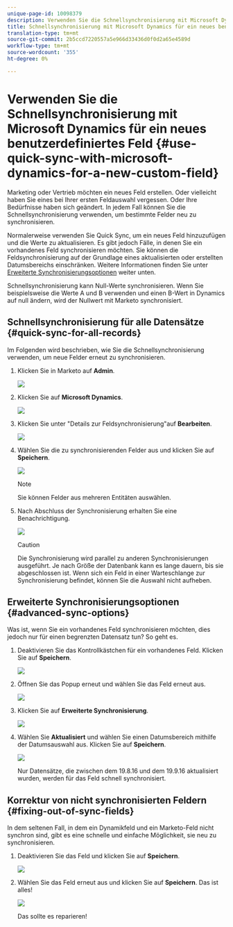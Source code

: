 ```yaml
---
unique-page-id: 10098379
description: Verwenden Sie die Schnellsynchronisierung mit Microsoft Dynamics für ein neues benutzerdefiniertes Feld - Marketing Docs - Produktdokumentation
title: Schnellsynchronisierung mit Microsoft Dynamics für ein neues benutzerdefiniertes Feld verwenden
translation-type: tm+mt
source-git-commit: 2b5ccd7220557a5e966d33436d0f0d2a65e4589d
workflow-type: tm+mt
source-wordcount: '355'
ht-degree: 0%

---
```



# Verwenden Sie die Schnellsynchronisierung mit Microsoft Dynamics für ein neues benutzerdefiniertes Feld {#use-quick-sync-with-microsoft-dynamics-for-a-new-custom-field}

Marketing oder Vertrieb möchten ein neues Feld erstellen. Oder vielleicht haben Sie eines bei Ihrer ersten Feldauswahl vergessen. Oder Ihre Bedürfnisse haben sich geändert. In jedem Fall können Sie die Schnellsynchronisierung verwenden, um bestimmte Felder neu zu synchronisieren.

Normalerweise verwenden Sie Quick Sync, um ein neues Feld hinzuzufügen und die Werte zu aktualisieren. Es gibt jedoch Fälle, in denen Sie ein vorhandenes Feld synchronisieren möchten. Sie können die Feldsynchronisierung auf der Grundlage eines aktualisierten oder erstellten Datumsbereichs einschränken. Weitere Informationen finden Sie unter [Erweiterte Synchronisierungsoptionen](#Advanced_Sync_Options) weiter unten.

Schnellsynchronisierung kann Null-Werte synchronisieren. Wenn Sie beispielsweise die Werte A und B verwenden und einen B-Wert in Dynamics auf null ändern, wird der Nullwert mit Marketo synchronisiert.

## Schnellsynchronisierung für alle Datensätze {#quick-sync-for-all-records}

Im Folgenden wird beschrieben, wie Sie die Schnellsynchronisierung verwenden, um neue Felder erneut zu synchronisieren.

1. Klicken Sie in Marketo auf **Admin**.

   ![](assets/image2016-8-19-11-3a14-3a5.png)

1. Klicken Sie auf **Microsoft Dynamics**.

   ![](assets/image2016-8-19-11-3a15-3a8.png)

1. Klicken Sie unter &quot;Details zur Feldsynchronisierung&quot;auf **Bearbeiten**.

   ![](assets/image2016-8-19-11-3a16-3a22.png)

1. Wählen Sie die zu synchronisierenden Felder aus und klicken Sie auf **Speichern**.

   ![](assets/image2016-8-25-15-3a26-3a11.png)

   >[!NOTE]
   >
   >Sie können Felder aus mehreren Entitäten auswählen.

1. Nach Abschluss der Synchronisierung erhalten Sie eine Benachrichtigung.

   ![](assets/field-sync-update-notification.png)

   >[!CAUTION]
   >
   >Die Synchronisierung wird parallel zu anderen Synchronisierungen ausgeführt. Je nach Größe der Datenbank kann es lange dauern, bis sie abgeschlossen ist. Wenn sich ein Feld in einer Warteschlange zur Synchronisierung befindet, können Sie die Auswahl nicht aufheben.

## Erweiterte Synchronisierungsoptionen {#advanced-sync-options}

Was ist, wenn Sie ein vorhandenes Feld synchronisieren möchten, dies jedoch nur für einen begrenzten Datensatz tun? So geht es.

1. Deaktivieren Sie das Kontrollkästchen für ein vorhandenes Feld. Klicken Sie auf **Speichern**.

   ![](assets/image2016-8-25-16-3a16-3a32.png)

1. Öffnen Sie das Popup erneut und wählen Sie das Feld erneut aus.

   ![](assets/select-field-reselect-hand.png)

1. Klicken Sie auf **Erweiterte Synchronisierung**.

   ![](assets/image2016-8-25-15-3a52-3a9.png)

1. Wählen Sie **Aktualisiert** und wählen Sie einen Datumsbereich mithilfe der Datumsauswahl aus. Klicken Sie auf **Speichern**.

   ![](assets/image2016-8-25-16-3a0-3a3.png)

   Nur Datensätze, die zwischen dem 19.8.16 und dem 19.9.16 aktualisiert wurden, werden für das Feld schnell synchronisiert.

## Korrektur von nicht synchronisierten Feldern {#fixing-out-of-sync-fields}

In dem seltenen Fall, in dem ein Dynamikfeld und ein Marketo-Feld nicht synchron sind, gibt es eine schnelle und einfache Möglichkeit, sie neu zu synchronisieren.

1. Deaktivieren Sie das Feld und klicken Sie auf **Speichern**.

   ![](assets/image2016-8-25-16-3a16-3a32-1.png)

1. Wählen Sie das Feld erneut aus und klicken Sie auf **Speichern**. Das ist alles!

   ![](assets/image2016-8-25-16-3a20-3a45.png)

   Das sollte es reparieren!
